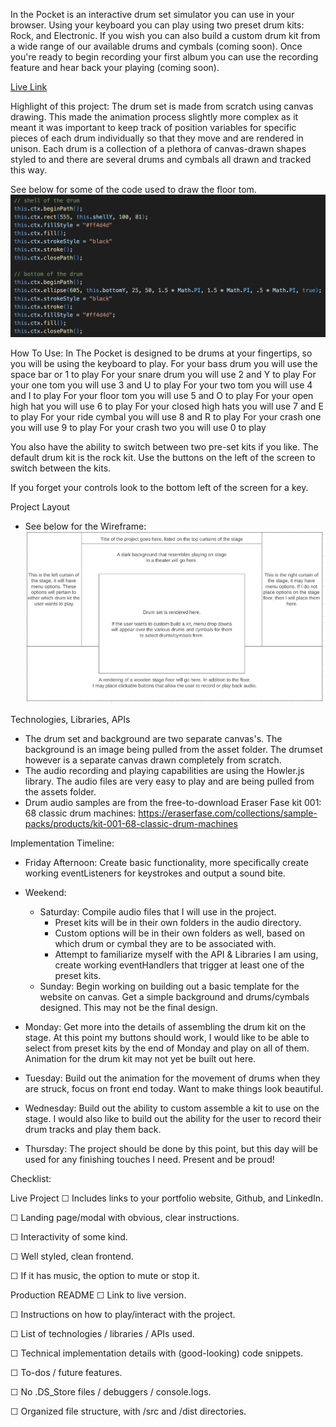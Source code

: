 In the Pocket is an interactive drum set simulator you can use in your browser. Using your keyboard you can play using two preset drum kits: Rock, and Electronic. If you wish you can also build a custom drum kit from a wide range of our available drums and cymbals (coming soon). Once you're ready to begin recording your first album you can use the recording feature and hear back your playing (coming soon).

[Live Link](https://emmettwex.github.io/In-the-Pocket/)

Highlight of this project:
The drum set is made from scratch using canvas drawing. This made the animation process slightly more complex as it meant it was important to keep track of position variables for specific pieces of each drum individually so that they move and are rendered in unison. Each drum is a collection of a plethora of canvas-drawn shapes styled to and there are several drums and cymbals all drawn and tracked this way.

See below for some of the code used to draw the floor tom.
![Floor Tom canvas drawing](assets/readme_files/floortom_canvas.png)


How To Use:
In The Pocket is designed to be drums at your fingertips, so you will be using the keyboard to play.
For your bass drum you will use the space bar or 1 to play
For your snare drum you will use 2 and Y to play
For your one tom you will use 3 and U to play
For your two tom you will use 4 and I to play
For your floor tom you will use 5 and O to play
For your open high hat you will use 6 to play
For your closed high hats you will use 7 and E to play
For your ride cymbal you will use 8 and R to play
For your crash one you will use 9 to play
For your crash two you will use 0 to play

You also have the ability to switch between two pre-set kits if you like. The default drum kit is the rock kit. Use the buttons on the left of the screen to switch between the kits.

If you forget your controls look to the bottom left of the screen for a key.

Project Layout
  - See below for the Wireframe:
![In The Pocket WIREFRAME](assets/project_template.png)

Technologies, Libraries, APIs
  - The drum set and background are two separate canvas's. The background is an image being pulled from the asset folder. The drumset however is a separate canvas drawn completely from scratch.
  - The audio recording and playing capabilities are using the Howler.js library. The audio files are very easy to play and are being pulled from the assets folder.
  - Drum audio samples are from the free-to-download Eraser Fase kit 001: 68 classic drum machines: https://eraserfase.com/collections/sample-packs/products/kit-001-68-classic-drum-machines

Implementation Timeline:
  - Friday Afternoon: Create basic functionality, more specifically create working eventListeners for keystrokes and output a sound bite.

  - Weekend: 
    - Saturday: Compile audio files that I will use in the project.
        - Preset kits will be in their own folders in the audio directory.
        - Custom options will be in their own folders as well, based on which drum or cymbal they are to be associated with.
        - Attempt to familiarize myself with the API & Libraries I am using, create working eventHandlers that trigger at least one of the preset kits.
    - Sunday: Begin working on building out a basic template for the website on canvas. Get a simple background and drums/cymbals designed. This may not be the final design.
  - Monday: Get more into the details of assembling the drum kit on the stage. At this point my buttons should work, I would like to be able to select from preset kits by the end of Monday and play on all of them. Animation for the drum kit may not yet be built out here.
  - Tuesday: Build out the animation for the movement of drums when they are struck, focus on front end today. Want to make things look beautiful.
  - Wednesday: Build out the ability to custom assemble a kit to use on the stage. I would also like to build out the ability for the user to record their drum tracks and play them back.
  - Thursday: The project should be done by this point, but this day will be used for any finishing touches I need. Present and be proud!


Checklist:

Live Project
☐ Includes links to your portfolio website, Github, and LinkedIn.

☐ Landing page/modal with obvious, clear instructions.

☐ Interactivity of some kind.

☐ Well styled, clean frontend.

☐ If it has music, the option to mute or stop it.

Production README
☐ Link to live version.

☐ Instructions on how to play/interact with the project.

☐ List of technologies / libraries / APIs used.

☐ Technical implementation details with (good-looking) code snippets.

☐ To-dos / future features.

☐ No .DS_Store files / debuggers / console.logs.

☐ Organized file structure, with /src and /dist directories.